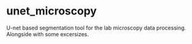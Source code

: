 # unet_microscopy
U-net based segmentation tool for the lab microscopy data processing. Alongside with some excersizes.
